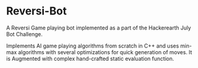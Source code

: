# Reversi-Bot
A  Reversi Game playing bot implemented as a part of the Hackerearth July Bot Challenge.

Implements AI game playing algorithms from scratch in C++ and uses min-max algorithms with several optimizations for quick generation of moves.
It is Augmented with complex hand-crafted static evaluation function.
